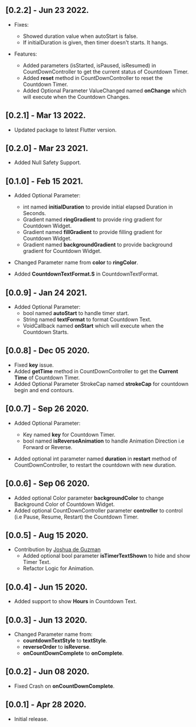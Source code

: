 ## [0.2.2] - Jun 23 2022.
* Fixes:
    * Showed duration value when autoStart is false.
    * If initialDuration is given, then timer doesn't starts. It hangs.

* Features:
    * Added parameters (isStarted, isPaused, isResumed) in CountDownController to get the current status of Countdown Timer.
    * Added **reset** method in CountDownController to reset the Countdown Timer.
    * Added Optional Parameter ValueChanged<String> named **onChange** which will execute when the Countdown Changes.

## [0.2.1] - Mar 13 2022.
* Updated package to latest Flutter version.

## [0.2.0] - Mar 23 2021.

* Added Null Safety Support.

## [0.1.0] - Feb 15 2021.

* Added Optional Parameter:
    * int named **initialDuration** to provide initial elapsed Duration in Seconds.
    * Gradient named **ringGradient** to provide ring gradient for Countdown Widget.
    * Gradient named **fillGradient** to provide filling gradient for Countdown Widget.
    * Gradient named **backgroundGradient** to provide background gradient for Countdown Widget.

* Changed Parameter name from **color** to **ringColor**.
* Added **CountdownTextFormat.S** in CountdownTextFormat.

## [0.0.9] - Jan 24 2021.

* Added Optional Parameter:
    * bool named **autoStart** to handle timer start.
    * String named **textFormat** to format Countdown Text.
    * VoidCallback named **onStart** which will execute when the Countdown Starts.

## [0.0.8] - Dec 05 2020.

* Fixed **key** issue.
* Added **getTime** method in CountDownController to get the **Current Time** of Countdown Timer.
* Added Optional Parameter StrokeCap named **strokeCap** for countdown begin and end contours.

## [0.0.7] - Sep 26 2020.

* Added Optional Parameter:
    * Key named **key** for Countdown Timer.
    * bool named **isReverseAnimation** to handle Animation Direction i.e Forward or Reverse.

* Added optional int parameter named **duration** in **restart** method of CountDownController, to restart the countdown with new duration.

## [0.0.6] - Sep 06 2020.

* Added optional Color parameter **backgroundColor** to change Background Color of Countdown Widget.
* Added optional CountDownController parameter **controller** to control (i.e Pause, Resume, Restart) the Countdown Timer.

## [0.0.5] - Aug 15 2020.

* Contribution by [Joshua de Guzman](https://github.com/joshuadeguzman)
    * Added optional bool parameter **isTimerTextShown** to hide and show Timer Text.
    * Refactor Logic for Animation.

## [0.0.4] - Jun 15 2020.

* Added support to show **Hours** in Countdown Text.

## [0.0.3] - Jun 13 2020.

* Changed Parameter name from:
    * **countdownTextStyle** to **textStyle**.
    * **reverseOrder** to **isReverse**.
    * **onCountDownComplete** to **onComplete**.

## [0.0.2] - Jun 08 2020.

* Fixed Crash on **onCountDownComplete**.

## [0.0.1] - Apr 28 2020.

* Initial release.

